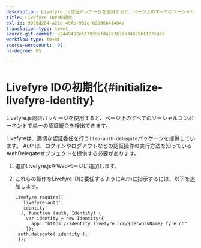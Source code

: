 ```yaml
---
description: Livefyre.js認証パッケージを使用すると、ページ上のすべてのソーシャルコンポーネントで単一の認証統合を検出できます。
title: Livefyre IDの初期化
exl-id: 9990d284-a21e-49fb-932c-62906b41484a
translation-type: tm+mt
source-git-commit: a2449482e617939cfda7e367da34875bf187c4c9
workflow-type: tm+mt
source-wordcount: '91'
ht-degree: 0%

---
```


# Livefyre IDの初期化{#initialize-livefyre-identity}

Livefyre.js認証パッケージを使用すると、ページ上のすべてのソーシャルコンポーネントで単一の認証統合を検出できます。

Livefyreは、適切な認証委任を行う`lfep-auth-delegate`パッケージを提供しています。 Authは、ログインやログアウトなどの認証操作の実行方法を知っているAuthDelegateオブジェクトを提供する必要があります。

1. 追加Livefyre.jsをWebページに追加します。
1. これらの操作をLivefyre IDに委任するようにAuthに指示するには、以下を追加します。

   ```
   Livefyre.require([ 
     'livefyre-auth', 
     'identity' 
     ], function (auth, Identity) { 
       var identity = new Identity({ 
         app: "https://identity.livefyre.com/{networkName}.fyre.co" 
       }); 
    auth.delegate( identity ); 
    });
   ```
